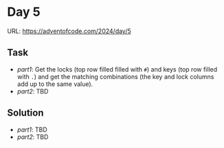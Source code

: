 # Day 5

URL: https://adventofcode.com/2024/day/5

## Task
* _part1_: Get the locks (top row filled filled with `#`) and keys (top row filled with `.`) and get the matching combinations (the key and lock columns add up to the same value).
* _part2_: TBD

## Solution
* _part1_: TBD
* _part2_: TBD

